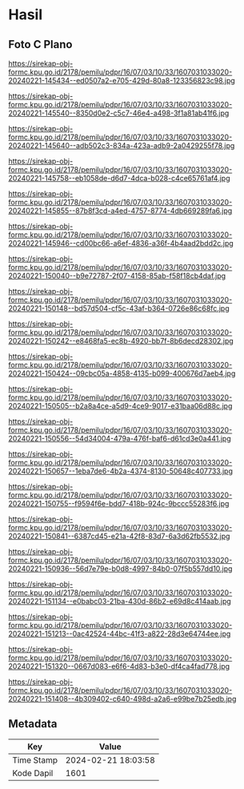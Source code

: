 # Hasil

## Foto C Plano

https://sirekap-obj-formc.kpu.go.id/2178/pemilu/pdpr/16/07/03/10/33/1607031033020-20240221-145434--ed0507a2-e705-429d-80a8-123356823c98.jpg

https://sirekap-obj-formc.kpu.go.id/2178/pemilu/pdpr/16/07/03/10/33/1607031033020-20240221-145540--8350d0e2-c5c7-46e4-a498-3f1a81ab41f6.jpg

https://sirekap-obj-formc.kpu.go.id/2178/pemilu/pdpr/16/07/03/10/33/1607031033020-20240221-145640--adb502c3-834a-423a-adb9-2a0429255f78.jpg

https://sirekap-obj-formc.kpu.go.id/2178/pemilu/pdpr/16/07/03/10/33/1607031033020-20240221-145758--eb1058de-d6d7-4dca-b028-c4ce65761af4.jpg

https://sirekap-obj-formc.kpu.go.id/2178/pemilu/pdpr/16/07/03/10/33/1607031033020-20240221-145855--87b8f3cd-a4ed-4757-8774-4db669289fa6.jpg

https://sirekap-obj-formc.kpu.go.id/2178/pemilu/pdpr/16/07/03/10/33/1607031033020-20240221-145946--cd00bc66-a6ef-4836-a36f-4b4aad2bdd2c.jpg

https://sirekap-obj-formc.kpu.go.id/2178/pemilu/pdpr/16/07/03/10/33/1607031033020-20240221-150040--b9e72787-2f07-4158-85ab-f58f18cb4daf.jpg

https://sirekap-obj-formc.kpu.go.id/2178/pemilu/pdpr/16/07/03/10/33/1607031033020-20240221-150148--bd57d504-cf5c-43af-b364-0726e86c68fc.jpg

https://sirekap-obj-formc.kpu.go.id/2178/pemilu/pdpr/16/07/03/10/33/1607031033020-20240221-150242--e8468fa5-ec8b-4920-bb7f-8b6decd28302.jpg

https://sirekap-obj-formc.kpu.go.id/2178/pemilu/pdpr/16/07/03/10/33/1607031033020-20240221-150424--09cbc05a-4858-4135-b099-400676d7aeb4.jpg

https://sirekap-obj-formc.kpu.go.id/2178/pemilu/pdpr/16/07/03/10/33/1607031033020-20240221-150505--b2a8a4ce-a5d9-4ce9-9017-e31baa06d88c.jpg

https://sirekap-obj-formc.kpu.go.id/2178/pemilu/pdpr/16/07/03/10/33/1607031033020-20240221-150556--54d34004-479a-476f-baf6-d61cd3e0a441.jpg

https://sirekap-obj-formc.kpu.go.id/2178/pemilu/pdpr/16/07/03/10/33/1607031033020-20240221-150657--1eba7de6-4b2a-4374-8130-50648c407733.jpg

https://sirekap-obj-formc.kpu.go.id/2178/pemilu/pdpr/16/07/03/10/33/1607031033020-20240221-150755--f9594f6e-bdd7-418b-924c-9bccc55283f6.jpg

https://sirekap-obj-formc.kpu.go.id/2178/pemilu/pdpr/16/07/03/10/33/1607031033020-20240221-150841--6387cd45-e21a-42f8-83d7-6a3d62fb5532.jpg

https://sirekap-obj-formc.kpu.go.id/2178/pemilu/pdpr/16/07/03/10/33/1607031033020-20240221-150936--56d7e79e-b0d8-4997-84b0-07f5b557dd10.jpg

https://sirekap-obj-formc.kpu.go.id/2178/pemilu/pdpr/16/07/03/10/33/1607031033020-20240221-151134--e0babc03-21ba-430d-86b2-e69d8c414aab.jpg

https://sirekap-obj-formc.kpu.go.id/2178/pemilu/pdpr/16/07/03/10/33/1607031033020-20240221-151213--0ac42524-44bc-41f3-a822-28d3e64744ee.jpg

https://sirekap-obj-formc.kpu.go.id/2178/pemilu/pdpr/16/07/03/10/33/1607031033020-20240221-151320--0667d083-e6f6-4d83-b3e0-df4ca4fad778.jpg

https://sirekap-obj-formc.kpu.go.id/2178/pemilu/pdpr/16/07/03/10/33/1607031033020-20240221-151408--4b309402-c640-498d-a2a6-e99be7b25edb.jpg


## Metadata

| Key        | Value               |
| ---------- | ------------------- |
| Time Stamp | 2024-02-21 18:03:58 |
| Kode Dapil | 1601                |




